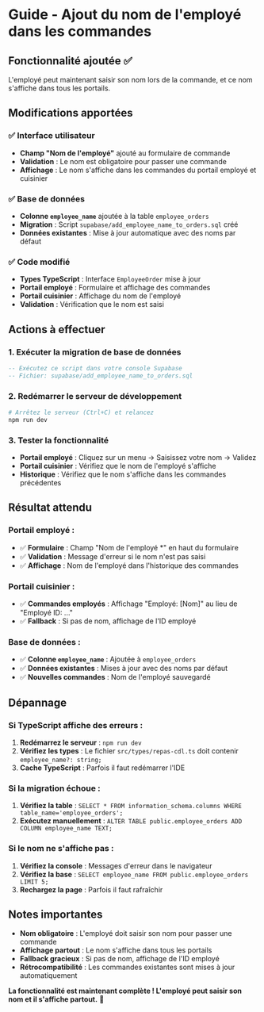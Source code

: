 # Guide - Ajout du nom de l'employé dans les commandes

## Fonctionnalité ajoutée ✅

L'employé peut maintenant saisir son nom lors de la commande, et ce nom s'affiche dans tous les portails.

## Modifications apportées

### ✅ Interface utilisateur
- **Champ "Nom de l'employé"** ajouté au formulaire de commande
- **Validation** : Le nom est obligatoire pour passer une commande
- **Affichage** : Le nom s'affiche dans les commandes du portail employé et cuisinier

### ✅ Base de données
- **Colonne `employee_name`** ajoutée à la table `employee_orders`
- **Migration** : Script `supabase/add_employee_name_to_orders.sql` créé
- **Données existantes** : Mise à jour automatique avec des noms par défaut

### ✅ Code modifié
- **Types TypeScript** : Interface `EmployeeOrder` mise à jour
- **Portail employé** : Formulaire et affichage des commandes
- **Portail cuisinier** : Affichage du nom de l'employé
- **Validation** : Vérification que le nom est saisi

## Actions à effectuer

### 1. Exécuter la migration de base de données
```sql
-- Exécutez ce script dans votre console Supabase
-- Fichier: supabase/add_employee_name_to_orders.sql
```

### 2. Redémarrer le serveur de développement
```bash
# Arrêtez le serveur (Ctrl+C) et relancez
npm run dev
```

### 3. Tester la fonctionnalité
- **Portail employé** : Cliquez sur un menu → Saisissez votre nom → Validez
- **Portail cuisinier** : Vérifiez que le nom de l'employé s'affiche
- **Historique** : Vérifiez que le nom s'affiche dans les commandes précédentes

## Résultat attendu

### Portail employé :
- ✅ **Formulaire** : Champ "Nom de l'employé *" en haut du formulaire
- ✅ **Validation** : Message d'erreur si le nom n'est pas saisi
- ✅ **Affichage** : Nom de l'employé dans l'historique des commandes

### Portail cuisinier :
- ✅ **Commandes employés** : Affichage "Employé: [Nom]" au lieu de "Employé ID: ..."
- ✅ **Fallback** : Si pas de nom, affichage de l'ID employé

### Base de données :
- ✅ **Colonne `employee_name`** : Ajoutée à `employee_orders`
- ✅ **Données existantes** : Mises à jour avec des noms par défaut
- ✅ **Nouvelles commandes** : Nom de l'employé sauvegardé

## Dépannage

### Si TypeScript affiche des erreurs :
1. **Redémarrez le serveur** : `npm run dev`
2. **Vérifiez les types** : Le fichier `src/types/repas-cdl.ts` doit contenir `employee_name?: string;`
3. **Cache TypeScript** : Parfois il faut redémarrer l'IDE

### Si la migration échoue :
1. **Vérifiez la table** : `SELECT * FROM information_schema.columns WHERE table_name='employee_orders';`
2. **Exécutez manuellement** : `ALTER TABLE public.employee_orders ADD COLUMN employee_name TEXT;`

### Si le nom ne s'affiche pas :
1. **Vérifiez la console** : Messages d'erreur dans le navigateur
2. **Vérifiez la base** : `SELECT employee_name FROM public.employee_orders LIMIT 5;`
3. **Rechargez la page** : Parfois il faut rafraîchir

## Notes importantes

- **Nom obligatoire** : L'employé doit saisir son nom pour passer une commande
- **Affichage partout** : Le nom s'affiche dans tous les portails
- **Fallback gracieux** : Si pas de nom, affichage de l'ID employé
- **Rétrocompatibilité** : Les commandes existantes sont mises à jour automatiquement

**La fonctionnalité est maintenant complète ! L'employé peut saisir son nom et il s'affiche partout.** 🎉







